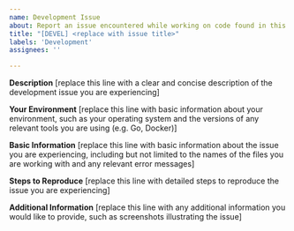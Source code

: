 ```yaml
---
name: Development Issue
about: Report an issue encountered while working on code found in this repository.
title: "[DEVEL] <replace with issue title>"
labels: 'Development'
assignees: ''

---
```


**Description**
[replace this line with a clear and concise description of the development issue you are experiencing]

**Your Environment**
[replace this line with basic information about your environment, such as your operating system and the versions of any relevant tools you are using (e.g. Go, Docker)]

**Basic Information**
[replace this line with basic information about the issue you are experiencing, including but not limited to the names of the files you are working with and any relevant error messages]

**Steps to Reproduce**
[replace this line with detailed steps to reproduce the issue you are experiencing]

**Additional Information**
[replace this line with any additional information you would like to provide, such as screenshots illustrating the issue]
